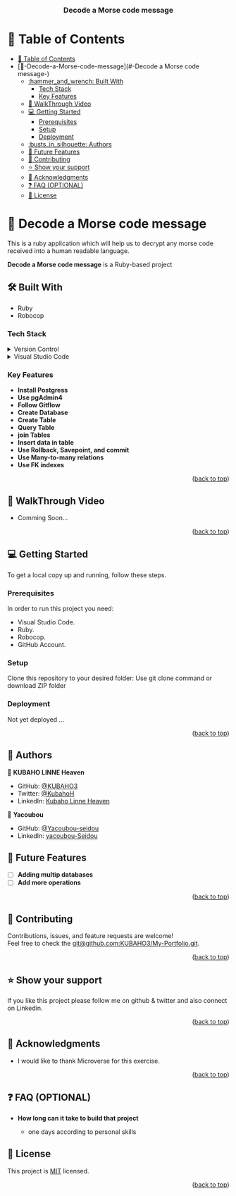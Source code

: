 <a name="readme-top"></a>

<div align="center">
  <br/>

  <h3><b>Decode a Morse code message</b></h3>

</div>

<!-- TABLE OF CONTENTS -->

# 📗 Table of Contents

- [📗 Table of Contents](#-table-of-contents)
- [📖-Decode-a-Morse-code-message](#-Decode a Morse code message-)
  - [:hammer\_and\_wrench: Built With ](#hammer_and_wrench-built-with-)
    - [Tech Stack ](#tech-stack-)
    - [Key Features ](#key-features-)
  - [🦻 WalkThrough Video ](#-walkthrough-video-)
  - [💻 Getting Started ](#-getting-started-)
    - [Prerequisites](#prerequisites)
    - [Setup](#setup)
    - [Deployment](#deployment)
  - [:busts\_in\_silhouette: Authors ](#busts_in_silhouette-authors-)
  - [:telescope: Future Features ](#telescope-future-features-)
  - [:handshake: Contributing ](#handshake-contributing-)
  - [:star:️ Show your support ](#star️-show-your-support-)
  - [:pray: Acknowledgments ](#pray-acknowledgments-)
  - [:question: FAQ (OPTIONAL) ](#question-faq-optional-)
  - [📝 License ](#-license-)

<!-- PROJECT DESCRIPTION -->

# 📖 Decode a Morse code message <a name="about-project"></a>

This is a ruby application which will help us to decrypt any morse code received into a human readable language.

**Decode a Morse code message** is a Ruby-based project

## :hammer_and_wrench: Built With <a name="built-with"></a>
- Ruby
- Robocop

### Tech Stack <a name="tech-stack"></a>
<details>
  <summary>Version Control</summary>
  <ul>
    <li><a href="https://github.com/">Git Hub</a></li>
  </ul>
</details>
<details>
  <summary>Visual Studio Code</summary>
  <ul>
    <li><a href="https://code.visualstudio.com">Visual Studio Code</a></li>
  </ul>
</details>

<!-- Features -->

### Key Features <a name="key-features"></a>

- **Install Postgress**
- **Use pgAdmin4**
- **Follow Gitflow**
- **Create Database**
- **Create Table**
- **Query Table**
- **join Tables**
- **Insert data in table**
- **Use Rollback, Savepoint, and commit**
- **Use Many-to-many relations**
- **Use FK indexes**

<p align="right">(<a href="#readme-top">back to top</a>)</p>

<!-- WalkThrough Video -->

## 🦻 WalkThrough Video <a name="#walkthrough-demo"></a>

-  Comming Soon...

<p align="right">(<a href="#readme-top">back to top</a>)</p>

<!-- GETTING STARTED -->

## 💻 Getting Started <a name="getting-started"></a>

To get a local copy up and running, follow these steps.

### Prerequisites

In order to run this project you need:
- Visual Studio Code.
- Ruby.
- Robocop.
- GitHub Account.

### Setup

Clone this repository to your desired folder:
Use git clone command or download ZIP folder

### Deployment

Not yet deployed ...
<p align="right">(<a href="#readme-top">back to top</a>)</p>

## :busts_in_silhouette: Authors <a name="authors"></a>
:bust_in_silhouette: **KUBAHO LINNE Heaven**
- GitHub: [@KUBAHO3](https://github.com/KUBAHO3)
- Twitter: [@KubahoH](https://twitter.com/KubahoH)
- LinkedIn: [Kubaho Linne Heaven](https://www.linkedin.com/in/kubaho-linne-heaven-78ab37208/)

:bust_in_silhouette: **Yacoubou**
- GitHub: [@Yacoubou-seidou](https://github.com/Yacoubou-seidou)
- LinkedIn: [yacoubou-Seidou](https://www.linkedin.com/in/yacoubou-seidou-chaibou/)
<!-- FUTURE FEATURES -->

## :telescope: Future Features <a name="future-features"></a><br/>
- [ ] **Adding multip databases**<br/>
- [ ] **Add more operations**
<p align="right">(<a href="#readme-top">back to top</a>)</p>
<!-- CONTRIBUTING -->

## :handshake: Contributing <a name="contributing"></a>
Contributions, issues, and feature requests are welcome!<br/>
Feel free to check the [git@github.com:KUBAHO3/My-Portfolio.git](../../issues/).
<p align="right">(<a href="#readme-top">back to top</a>)</p>
<!-- SUPPORT -->

## :star:️ Show your support <a name="support"></a>
If you like this project please follow me on github & twitter and also connect on Linkedin.
<p align="right">(<a href="#readme-top">back to top</a>)</p>
<!-- ACKNOWLEDGEMENTS -->

## :pray: Acknowledgments <a name="acknowledgements"></a>
- I would like to thank Microverse for this exercise. <br>


<p align="right">(<a href="#readme-top">back to top</a>)</p>
<!-- FAQ (optional) -->

## :question: FAQ (OPTIONAL) <a name="faq"></a><br/>
- **How long can it take to build that project**

  - one days according to personal skills

## 📝 License <a name="license"></a>

This project is [MIT](https://github.com/KUBAHO3/decode-morse-message/blob/morse-decode/MIT.md) licensed.


<p align="right">(<a href="#readme-top">back to top</a>)</p>